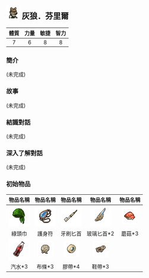 ## ![img](images/Wolf.png) 灰狼．芬里爾

|體質|力量|敏捷|智力|
|:--:|:--:|:--:|:--:|
|7|6|8|8|

### 簡介

(未完成)

### 故事

(未完成)

### 結識對話

(未完成)

### 深入了解對話

(未完成)

### 初始物品

|物品名稱|物品名稱|物品名稱|物品名稱|物品名稱|
|:--:|:--:|:--:|:--:|:--:|
| ![img](images/item_pic_LTJ.png) | ![img](images/item_pic_HYHSF.png) | ![img](images/item_pic_YSBS.png) | ![img](images/item_pic_BLBS.png) | ![img](images/item_pic_HMG.png) |
| 綠頭巾 | 護身符 | 牙刷匕首 | 玻璃匕首*2 | 蘑菇*3 |
| ![img](images/item_pic_QS2.png) | ![img](images/item_pic_BT.png) | ![img](images/item_pic_JD.png) | ![img](images/item_pic_XD.png) |  |
| 汽水*3 | 布條*3 | 膠帶*4 | 鞋帶*3 |  |
